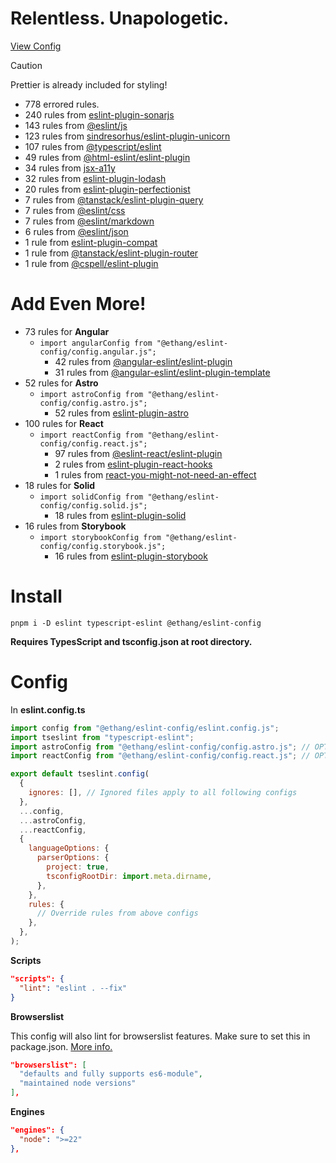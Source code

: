 # Relentless. Unapologetic.

[View Config](https://eslint-config-ethang.pages.dev/rules)

> [!CAUTION]
> Prettier is already included for styling!

- 778 errored rules.
- 240 rules from [eslint-plugin-sonarjs](https://github.com/SonarSource/SonarJS/blob/master/packages/jsts/src/rules/README.md)
- 143 rules from [@eslint/js](https://github.com/eslint/eslint/tree/main/packages/js)
- 123 rules from [sindresorhus/eslint-plugin-unicorn](https://github.com/sindresorhus/eslint-plugin-unicorn)
- 107 rules from [@typescript/eslint](https://github.com/typescript-eslint/typescript-eslint)
- 49 rules from [@html-eslint/eslint-plugin](https://github.com/html-eslint/html-eslint)
- 34 rules from [jsx-a11y](https://github.com/jsx-eslint/eslint-plugin-jsx-a11y)
- 32 rules from [eslint-plugin-lodash](https://github.com/wix-incubator/eslint-plugin-lodash)
- 20 rules from [eslint-plugin-perfectionist](https://github.com/azat-io/eslint-plugin-perfectionist)
- 7 rules from [@tanstack/eslint-plugin-query](https://tanstack.com/query/latest/docs/eslint/eslint-plugin-query)
- 7 rules from [@eslint/css](https://github.com/eslint/css)
- 7 rules from [@eslint/markdown](https://github.com/eslint/markdown)
- 6 rules from [@eslint/json](https://github.com/eslint/json)
- 1 rule from [eslint-plugin-compat](https://github.com/amilajack/eslint-plugin-compat)
- 1 rule from [@tanstack/eslint-plugin-router](https://tanstack.com/router/latest/docs/eslint/eslint-plugin-router)
- 1 rule from [@cspell/eslint-plugin](https://github.com/streetsidesoftware/cspell/tree/main/packages/cspell-eslint-plugin)

# Add Even More!

- 73 rules for **Angular**
  - `import angularConfig from "@ethang/eslint-config/config.angular.js";`
    - 42 rules from [@angular-eslint/eslint-plugin](https://github.com/angular-eslint/angular-eslint/blob/main/packages/eslint-plugin/README.md)
    - 31 rules from [@angular-eslint/eslint-plugin-template](https://github.com/angular-eslint/angular-eslint/blob/main/packages/eslint-plugin-template/README.md)
- 52 rules for **Astro**
  - `import astroConfig from "@ethang/eslint-config/config.astro.js";`
    - 52 rules from [eslint-plugin-astro](https://github.com/ota-meshi/eslint-plugin-astro)
- 100 rules for **React**
  - `import reactConfig from "@ethang/eslint-config/config.react.js";`
    - 97 rules from [@eslint-react/eslint-plugin](https://eslint-react.xyz/)
    - 2 rules from [eslint-plugin-react-hooks](https://github.com/facebook/react/tree/main/packages/eslint-plugin-react-hooks)
    - 1 rules from [react-you-might-not-need-an-effect](https://github.com/NickvanDyke/eslint-plugin-react-you-might-not-need-an-effect)
- 18 rules for **Solid**
  - `import solidConfig from "@ethang/eslint-config/config.solid.js";`
    - 18 rules from [eslint-plugin-solid](https://github.com/solidjs-community/eslint-plugin-solid)
- 16 rules from **Storybook**
  - `import storybookConfig from "@ethang/eslint-config/config.storybook.js";`
    - 16 rules from [eslint-plugin-storybook](https://github.com/storybookjs/eslint-plugin-storybook)

# Install

`pnpm i -D eslint typescript-eslint @ethang/eslint-config`

**Requires TypesScript and tsconfig.json at root directory.**

# Config

In **eslint.config.ts**

```js
import config from "@ethang/eslint-config/eslint.config.js";
import tseslint from "typescript-eslint";
import astroConfig from "@ethang/eslint-config/config.astro.js"; // OPTIONAL
import reactConfig from "@ethang/eslint-config/config.react.js"; // OPTIONAL

export default tseslint.config(
  {
    ignores: [], // Ignored files apply to all following configs
  },
  ...config,
  ...astroConfig,
  ...reactConfig,
  {
    languageOptions: {
      parserOptions: {
        project: true,
        tsconfigRootDir: import.meta.dirname,
      },
    },
    rules: {
      // Override rules from above configs
    },
  },
);
```

**Scripts**

```json
"scripts": {
  "lint": "eslint . --fix"
}
```

**Browserslist**

This config will also lint for browserslist features. Make sure to set this in package.json. [More info.](https://github.com/browserslist/browserslist)

```json
"browserslist": [
  "defaults and fully supports es6-module",
  "maintained node versions"
],
```

**Engines**

```json
"engines": {
  "node": ">=22"
},
```
